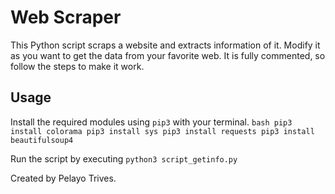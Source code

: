 # Web Scraper

This Python script scraps a website and extracts information of it.
Modify it as you want to get the data from your favorite web.
It is fully commented, so follow the steps to make it work.

## Usage

Install the required modules using `pip3` with your terminal.
    ```bash
    pip3 install colorama
    pip3 install sys
    pip3 install requests
    pip3 install beautifulsoup4
    ```

Run the script by executing
    `python3 script_getinfo.py`

Created by Pelayo Trives.
